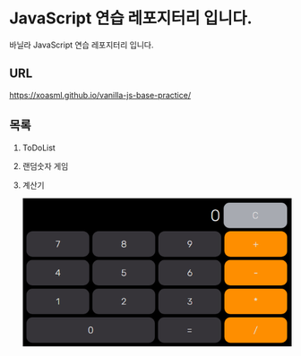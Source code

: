 # JavaScript 연습 레포지터리 입니다.
바닐라 JavaScript 연습 레포지터리 입니다.  
## URL
https://xoasml.github.io/vanilla-js-base-practice/

## 목록
1. ToDoList
2. 랜덤숫자 게임
3. 계산기

   ![Screen Image](calc.png)
